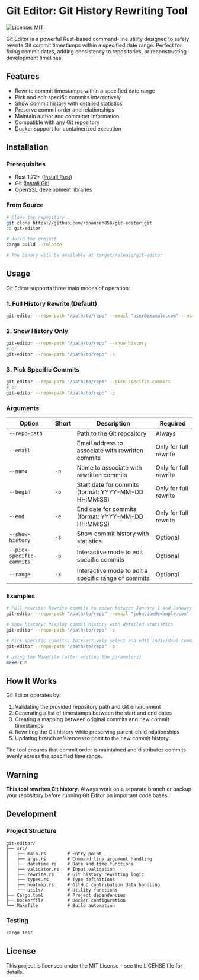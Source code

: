 # Git Editor: Git History Rewriting Tool

[![License: MIT](https://img.shields.io/badge/License-MIT-blue.svg)](https://opensource.org/licenses/MIT)

Git Editor is a powerful Rust-based command-line utility designed to safely rewrite Git commit timestamps within a specified date range. Perfect for fixing commit dates, adding consistency to repositories, or reconstructing development timelines.

## Features

- Rewrite commit timestamps within a specified date range
- Pick and edit specific commits interactively
- Show commit history with detailed statistics
- Preserve commit order and relationships
- Maintain author and committer information
- Compatible with any Git repository
- Docker support for containerized execution

## Installation

### Prerequisites

- Rust 1.72+ ([Install Rust](https://www.rust-lang.org/tools/install))
- Git ([Install Git](https://git-scm.com/downloads))
- OpenSSL development libraries

### From Source

```bash
# Clone the repository
git clone https://github.com/rohansen856/git-editor.git
cd git-editor

# Build the project
cargo build --release

# The binary will be available at target/release/git-editor
```

## Usage

Git Editor supports three main modes of operation:

### 1. Full History Rewrite (Default)
```bash
git-editor --repo-path "/path/to/repo" --email "user@example.com" --name "Author Name" --begin "YYYY-MM-DD HH:MM:SS" --end "YYYY-MM-DD HH:MM:SS"
```

### 2. Show History Only
```bash
git-editor --repo-path "/path/to/repo" --show-history
# or
git-editor --repo-path "/path/to/repo" -s
```

### 3. Pick Specific Commits
```bash
git-editor --repo-path "/path/to/repo" --pick-specific-commits
# or
git-editor --repo-path "/path/to/repo" -p
```

### Arguments

| Option | Short | Description | Required |
| ------ | ----- | ----------- | -------- |
| `--repo-path` | | Path to the Git repository | Always |
| `--email` | | Email address to associate with rewritten commits | Only for full rewrite |
| `--name` | `-n` | Name to associate with rewritten commits | Only for full rewrite |
| `--begin` | `-b` | Start date for commits (format: YYYY-MM-DD HH:MM:SS) | Only for full rewrite |
| `--end` | `-e` | End date for commits (format: YYYY-MM-DD HH:MM:SS) | Only for full rewrite |
| `--show-history` | `-s` | Show commit history with statistics | Optional |
| `--pick-specific-commits` | `-p` | Interactive mode to edit specific commits | Optional |
| `--range` | `-x` | Interactive mode to edit a specific range of commits | Optional |

### Examples

```bash
# Full rewrite: Rewrite commits to occur between January 1 and January 7, 2023
git-editor --repo-path "/path/to/repo" --email "john.doe@example.com" --name "John Doe" --begin "2023-01-01 00:00:00" --end "2023-01-07 23:59:59"

# Show history: Display commit history with detailed statistics
git-editor --repo-path "/path/to/repo" -s

# Pick specific commits: Interactively select and edit individual commits
git-editor --repo-path "/path/to/repo" -p

# Using the Makefile (after editing the parameters)
make run
```

## How It Works

Git Editor operates by:

1. Validating the provided repository path and Git environment
2. Generating a list of timestamps between the start and end dates
3. Creating a mapping between original commits and new commit timestamps
4. Rewriting the Git history while preserving parent-child relationships
5. Updating branch references to point to the new commit history

The tool ensures that commit order is maintained and distributes commits evenly across the specified time range.

## Warning

**This tool rewrites Git history.** Always work on a separate branch or backup your repository before running Git Editor on important code bases.

## Development

### Project Structure

```
git-editor/
├── src/
│   ├── main.rs        # Entry point
│   ├── args.rs        # Command line argument handling
│   ├── datetime.rs    # Date and time functions
│   ├── validator.rs   # Input validation
│   ├── rewrite.rs     # Git history rewriting logic
│   ├── types.rs       # Type definitions
│   ├── heatmap.rs     # GitHub contribution data handling
│   └── utils/         # Utility functions
├── Cargo.toml         # Project dependencies
├── Dockerfile         # Docker configuration
└── Makefile           # Build automation
```

### Testing

```bash
cargo test
```

## License

This project is licensed under the MIT License - see the LICENSE file for details.